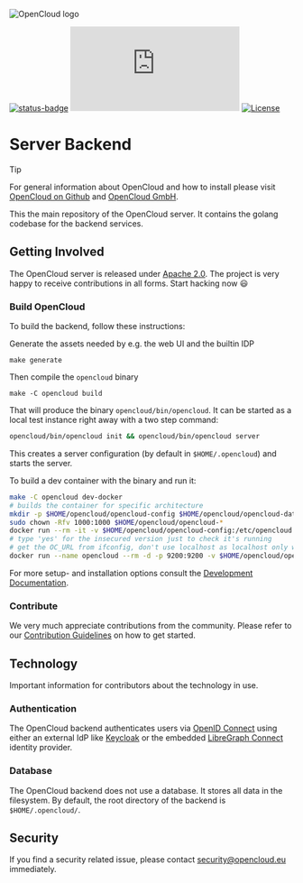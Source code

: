 ![OpenCloud logo](https://raw.githubusercontent.com/opencloud-eu/opencloud/refs/heads/main/opencloud_logo.png)

[![status-badge](https://ci.opencloud.eu/api/badges/3/status.svg)](https://ci.opencloud.eu/repos/3)
 [![Matrix](https://img.shields.io/matrix/opencloud%3Amatrix.org?logo=matrix)](https://app.element.io/#/room/#opencloud:matrix.org)
 [![License](https://img.shields.io/badge/License-Apache%202.0-blue.svg)](https://opensource.org/licenses/Apache-2.0)

# Server Backend


> [!TIP]
> For general information about OpenCloud and how to install please visit [OpenCloud on Github](https://github.com/opencloud-eu/) and [OpenCloud GmbH](https://opencloud.eu).

This the main repository of the OpenCloud server. It contains the golang codebase for the backend services.

## Getting Involved

The OpenCloud server is released under [Apache 2.0](https://github.com/opencloud-eu/opencloud/blob/main/LICENSE). The project is very happy to receive contributions in all forms. Start hacking now 😃

### Build OpenCloud

To build the backend, follow these instructions:

Generate the assets needed by e.g. the web UI and the builtin IDP

``` console
make generate
```

Then compile the `opencloud` binary

``` console
make -C opencloud build
```
That will produce the binary `opencloud/bin/opencloud`. It can be started as a local test instance right away with a two step command:

```bash
opencloud/bin/opencloud init && opencloud/bin/opencloud server
```
This creates a server configuration (by default in `$HOME/.opencloud`) and starts the server.

To build a dev container with the binary and run it:
```bash
make -C opencloud dev-docker
# builds the container for specific architecture
mkdir -p $HOME/opencloud/opencloud-config $HOME/opencloud/opencloud-data
sudo chown -Rfv 1000:1000 $HOME/opencloud/opencloud-*
docker run --rm -it -v $HOME/opencloud/opencloud-config:/etc/opencloud -v $HOME/opencloud/opencloud-data:/var/lib/opencloud-e IDM_ADMIN_PASSWORD=admin opencloudeu/opencloud:opencloud-devel init
# type 'yes' for the insecured version just to check it's running
# get the OC_URL from ifconfig, don't use localhost as localhost only works when accessing the server from the same machine and not another
docker run --name opencloud --rm -d -p 9200:9200 -v $HOME/opencloud/opencloud-config:/etc/opencloud -v $HOME/opencloud/opencloud-data:/var/lib/opencloud -e OC_INSECURE=true -e PROXY_HTTP_ADDR=0.0.0.0:9200 -e OC_URL=https://192.x.x.x:9200 opencloudeu/opencloud:opencloud-devel
```

For more setup- and installation options consult the [Development Documentation](https://docs.opencloud.eu/).

### Contribute

We very much appreciate contributions from the community. Please refer to our [Contribution Guidelines](https://github.com/opencloud-eu/opencloud/blob/main/CONTRIBUTING.md) on how to get started.

## Technology

Important information for contributors about the technology in use.

### Authentication

The OpenCloud backend authenticates users via [OpenID Connect](https://openid.net/connect/) using either an external IdP like [Keycloak](https://www.keycloak.org/) or the embedded [LibreGraph Connect](https://github.com/libregraph/lico) identity provider.

### Database

The OpenCloud backend does not use a database. It stores all data in the filesystem. By default, the root directory of the backend is `$HOME/.opencloud/`.

## Security

If you find a security related issue, please contact [security@opencloud.eu](mailto:security@opencloud.eu) immediately.
